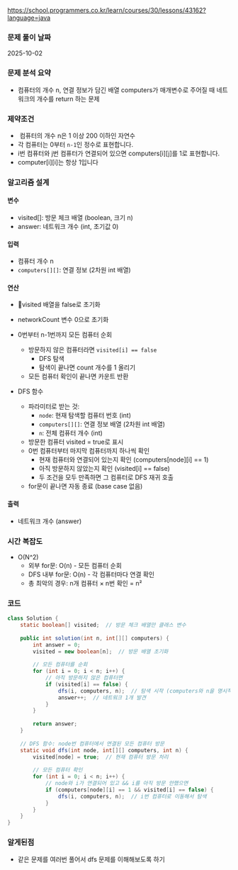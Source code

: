 https://school.programmers.co.kr/learn/courses/30/lessons/43162?language=java

### 문제 풀이 날짜
2025-10-02

### 문제 분석 요약
- 컴퓨터의 개수 n, 연결 정보가 담긴 배열 computers가 매개변수로 주어질 때 네트워크의 개수를 return 하는 문제

### 제약조건
-  컴퓨터의 개수 n은 1 이상 200 이하인 자연수
- 각 컴퓨터는 0부터 `n-1`인 정수로 표현합니다.
- i번 컴퓨터와 j번 컴퓨터가 연결되어 있으면 computers[i][j]를 1로 표현합니다.
- computer[i][i]는 항상 1입니다
### 알고리즘 설계

#### 변수
- visited[]: 방문 체크 배열 (boolean, 크기 n)
- answer: 네트워크 개수 (int, 초기값 0)
#### 입력
- 컴퓨터 개수 n
- `computers[][]`: 연결 정보 (2차원 int 배열)

#### 연산
- visited 배열을 false로 초기화
- networkCount 변수 0으로 초기화
- 0번부터 n-1번까지 모든 컴퓨터 순회
    - 방문하지 않은 컴퓨터라면  `visited[i] == false`
        - DFS 탐색
        - 탐색이 끝나면 count 개수를 1 올리기
    - 모든 컴퓨터 확인이 끝나면 카운트 반환

- DFS 함수
    - 파라미터로 받는 것:
        - `node`: 현재 탐색할 컴퓨터 번호 (int)
        - `computers[][]`: 연결 정보 배열 (2차원 int 배열)
        - `n`: 전체 컴퓨터 개수 (int)
    - 방문한 컴퓨터 visited = true로 표시
    - 0번 컴퓨터부터 마지막 컴퓨터까지 하나씩 확인
        - 현재 컴퓨터와 연결되어 있는지 확인 (computers[node][i] == 1)
        - 아직 방문하지 않았는지 확인 (visited[i] == false)
        - 두 조건을 모두 만족하면 그 컴퓨터로 DFS 재귀 호출
    - for문이 끝나면 자동 종료 (base case 없음)
#### 출력
- 네트워크 개수 (answer)

### 시간 복잡도
- O(N^2)
    - 외부 for문: O(n) - 모든 컴퓨터 순회
    - DFS 내부 for문: O(n) - 각 컴퓨터마다 연결 확인
    - 총 최악의 경우: n개 컴퓨터 × n번 확인 = n²
### 코드
```java  
class Solution {
    static boolean[] visited;  // 방문 체크 배열만 클래스 변수
    
    public int solution(int n, int[][] computers) {
        int answer = 0;
        visited = new boolean[n];  // 방문 배열 초기화
        
        // 모든 컴퓨터를 순회
        for (int i = 0; i < n; i++) {
            // 아직 방문하지 않은 컴퓨터면
            if (visited[i] == false) {
                dfs(i, computers, n);  // 탐색 시작 (computers와 n을 명시적으로 전달)
                answer++;  // 네트워크 1개 발견
            }
        }
        
        return answer;
    }
    
    // DFS 함수: node번 컴퓨터에서 연결된 모든 컴퓨터 방문
    static void dfs(int node, int[][] computers, int n) {
        visited[node] = true;  // 현재 컴퓨터 방문 처리
        
        // 모든 컴퓨터 확인
        for (int i = 0; i < n; i++) {
            // node와 i가 연결되어 있고 && i를 아직 방문 안했으면
            if (computers[node][i] == 1 && visited[i] == false) {
                dfs(i, computers, n);  // i번 컴퓨터로 이동해서 탐색
            }
        }
    }
}
```


### 알게된점
- 같은 문제를 여러번 풀어서 dfs 문제를 이해해보도록 하기